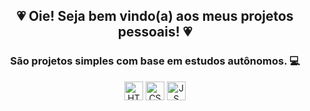 <div align="center"> 
  <h2> 💗 Oie! Seja bem vindo(a) aos meus projetos pessoais! 💗</h2>
  <h3> São projetos simples com base em estudos autônomos. 💻</h3>
</div>
<div align="center">
  <img src="https://cdn.jsdelivr.net/gh/devicons/devicon/icons/html5/html5-plain.svg" height="30" alt="HTML"/>
  <img src="https://cdn.jsdelivr.net/gh/devicons/devicon/icons/css3/css3-plain.svg" height="30" alt="CSS"/>
  <img src="https://cdn.jsdelivr.net/gh/devicons/devicon/icons/javascript/javascript-original.svg" height="30" alt="JS"/>
</div>

